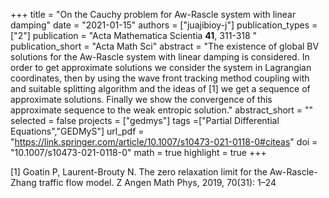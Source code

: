 +++
title = "On the Cauchy problem for Aw-Rascle system with linear damping"
date = "2021-01-15"
authors = ["juajibioy-j"]
publication_types = ["2"]
publication = "Acta Mathematica Scientia **41**, 311-318 "
publication_short = "Acta Math Sci"
abstract = "The existence of global BV solutions for the Aw-Rascle system with linear damping is considered. In order to get approximate solutions we consider the system in Lagrangian coordinates, then by using the wave front tracking method coupling with and suitable splitting algorithm and the ideas of [1] we get a sequence of approximate solutions. Finally we show the convergence of this approximate sequence to the weak entropic solution."
abstract_short = ""
selected = false
projects = ["gedmys"]
tags =["Partial Differential Equations","GEDMyS"]
url_pdf = "https://link.springer.com/article/10.1007/s10473-021-0118-0#citeas"
doi = "10.1007/s10473-021-0118-0"
math = true
highlight = true
+++

[1] Goatin P, Laurent-Brouty N. The zero relaxation limit for the Aw-Rascle-Zhang traffic flow model. Z Angen Math Phys, 2019, 70(31): 1–24
